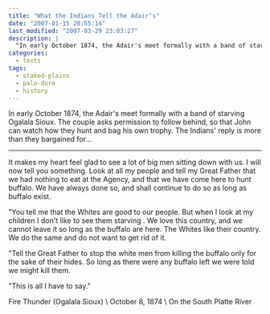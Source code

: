 ```yaml
---
title: "What the Indians Tell the Adair‘s"
date: "2007-01-15 20:55:14"
last_modified: "2007-03-29 23:03:27"
description: |
  "In early October 1874, the Adair's meet formally with a band of starving Ogalala Sioux. The couple asks permission to follow behind, so that John can watch how they hunt and bag his own trophy. The Indians' reply is more than they bargained for..."
categories:
  - texts
tags:
  - staked-plains
  - palo-duro
  - history
---
```

In early October 1874, the Adair's meet formally with a band of starving Ogalala Sioux. The couple asks permission to follow behind, so that John can watch how they hunt and bag his own trophy. The Indians' reply is more than they bargained for...

***

It makes my heart feel glad to see a lot of big men sitting down with us. I will now tell you something. Look at all my people and tell my Great Father that we had nothing to eat at the Agency, and that we have come here to hunt buffalo. We have always done so, and shall continue to do so as long as buffalo exist.

"You tell me that the Whites are good to our people. But when I look at my children I don't like to see them starving . We love this country, and we cannot leave it so long as the buffalo are here. The Whites like their country. We do the same and do not want to get rid of it.

"Tell the Great Father to stop the white men from killing the buffalo only for the sake of their hides. So long as there were any buffalo left we were told we might kill them.

"This is all I have to say."

Fire Thunder (Ogalala Sioux)   \\
October 8, 1874  \\
On the South Platte River 
